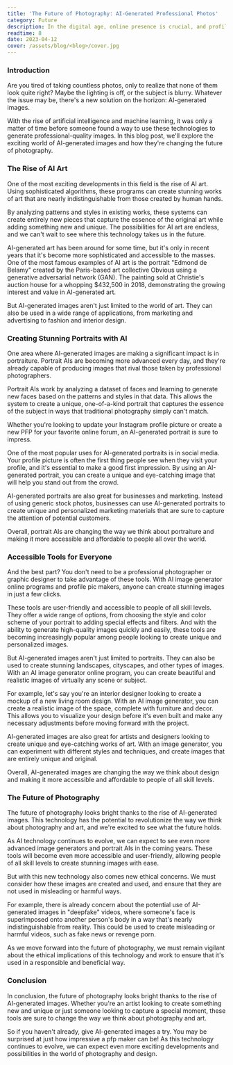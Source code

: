 ```yaml
---
title: 'The Future of Photography: AI-Generated Professional Photos'
category: Future
description: In the digital age, online presence is crucial, and profile photos impact perception. This blog explores psychology, AI technology, and personalizing profile photos for positive impressions.
readtime: 8
date: 2023-04-12
cover: /assets/blog/<blog>/cover.jpg
---
```

### Introduction
Are you tired of taking countless photos, only to realize that none of them look quite right? Maybe the lighting is off, or the subject is blurry. Whatever the issue may be, there's a new solution on the horizon: AI-generated images.

With the rise of artificial intelligence and machine learning, it was only a matter of time before someone found a way to use these technologies to generate professional-quality images. In this blog post, we'll explore the exciting world of AI-generated images and how they're changing the future of photography.

### The Rise of AI Art
One of the most exciting developments in this field is the rise of AI art. Using sophisticated algorithms, these programs can create stunning works of art that are nearly indistinguishable from those created by human hands.

By analyzing patterns and styles in existing works, these systems can create entirely new pieces that capture the essence of the original art while adding something new and unique. The possibilities for AI art are endless, and we can't wait to see where this technology takes us in the future.

AI-generated art has been around for some time, but it's only in recent years that it's become more sophisticated and accessible to the masses. One of the most famous examples of AI art is the portrait "Edmond de Belamy" created by the Paris-based art collective Obvious using a generative adversarial network (GAN). The painting sold at Christie's auction house for a whopping $432,500 in 2018, demonstrating the growing interest and value in AI-generated art.

But AI-generated images aren't just limited to the world of art. They can also be used in a wide range of applications, from marketing and advertising to fashion and interior design.

### Creating Stunning Portraits with AI
One area where AI-generated images are making a significant impact is in portraiture. Portrait AIs are becoming more advanced every day, and they're already capable of producing images that rival those taken by professional photographers.

Portrait AIs work by analyzing a dataset of faces and learning to generate new faces based on the patterns and styles in that data. This allows the system to create a unique, one-of-a-kind portrait that captures the essence of the subject in ways that traditional photography simply can't match.

Whether you're looking to update your Instagram profile picture or create a new PFP for your favorite online forum, an AI-generated portrait is sure to impress.

One of the most popular uses for AI-generated portraits is in social media. Your profile picture is often the first thing people see when they visit your profile, and it's essential to make a good first impression. By using an AI-generated portrait, you can create a unique and eye-catching image that will help you stand out from the crowd.

AI-generated portraits are also great for businesses and marketing. Instead of using generic stock photos, businesses can use AI-generated portraits to create unique and personalized marketing materials that are sure to capture the attention of potential customers.

Overall, portrait AIs are changing the way we think about portraiture and making it more accessible and affordable to people all over the world.

### Accessible Tools for Everyone
And the best part? You don't need to be a professional photographer or graphic designer to take advantage of these tools. With AI image generator online programs and profile pic makers, anyone can create stunning images in just a few clicks.

These tools are user-friendly and accessible to people of all skill levels. They offer a wide range of options, from choosing the style and color scheme of your portrait to adding special effects and filters. And with the ability to generate high-quality images quickly and easily, these tools are becoming increasingly popular among people looking to create unique and personalized images.

But AI-generated images aren't just limited to portraits. They can also be used to create stunning landscapes, cityscapes, and other types of images. With an AI image generator online program, you can create beautiful and realistic images of virtually any scene or subject.

For example, let's say you're an interior designer looking to create a mockup of a new living room design. With an AI image generator, you can create a realistic image of the space, complete with furniture and decor. This allows you to visualize your design before it's even built and make any necessary adjustments before moving forward with the project.

AI-generated images are also great for artists and designers looking to create unique and eye-catching works of art. With an image generator, you can experiment with different styles and techniques, and create images that are entirely unique and original.

Overall, AI-generated images are changing the way we think about design and making it more accessible and affordable to people of all skill levels.

### The Future of Photography
The future of photography looks bright thanks to the rise of AI-generated images. This technology has the potential to revolutionize the way we think about photography and art, and we're excited to see what the future holds.

As AI technology continues to evolve, we can expect to see even more advanced image generators and portrait AIs in the coming years. These tools will become even more accessible and user-friendly, allowing people of all skill levels to create stunning images with ease.

But with this new technology also comes new ethical concerns. We must consider how these images are created and used, and ensure that they are not used in misleading or harmful ways.

For example, there is already concern about the potential use of AI-generated images in "deepfake" videos, where someone's face is superimposed onto another person's body in a way that's nearly indistinguishable from reality. This could be used to create misleading or harmful videos, such as fake news or revenge porn.

As we move forward into the future of photography, we must remain vigilant about the ethical implications of this technology and work to ensure that it's used in a responsible and beneficial way.

### Conclusion
In conclusion, the future of photography looks bright thanks to the rise of AI-generated images. Whether you're an artist looking to create something new and unique or just someone looking to capture a special moment, these tools are sure to change the way we think about photography and art.

So if you haven't already, give AI-generated images a try. You may be surprised at just how impressive a pfp maker can be! As this technology continues to evolve, we can expect even more exciting developments and possibilities in the world of photography and design.
